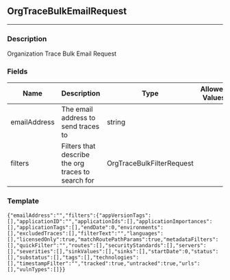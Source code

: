 ## OrgTraceBulkEmailRequest
---
### Description
Organization Trace Bulk Email Request
### Fields
| Name | Description | Type | Allowed Values | Required |
| ---- | ----------- | ---- | -------------- | -------- |
| emailAddress | The email address to send traces to | string |  | true |
| filters | Filters that describe the org traces to search for | OrgTraceBulkFilterRequest |  | true |
### Template
```
{"emailAddress":"","filters":{"appVersionTags":[],"applicationID":"","applicationIds":[],"applicationImportances":[],"applicationTags":[],"endDate":0,"environments":[],"excludedTraces":[],"filterText":"","languages":[],"licensedOnly":true,"matchRoutePathParams":true,"metadataFilters":[],"quickFilter":"","routes":[],"securityStandards":[],"servers":[],"severities":[],"sinkValues":[],"sinks":[],"startDate":0,"status":[],"substatus":[],"tags":[],"technologies":[],"timestampFilter":"","tracked":true,"untracked":true,"urls":[],"vulnTypes":[]}}
```
